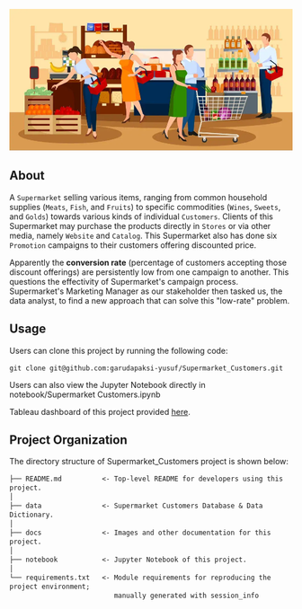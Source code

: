![Header](./docs/header.png)

## About

A `Supermarket` selling various items, ranging from common household supplies (`Meats`, `Fish`, and `Fruits`) to specific commodities (`Wines`, `Sweets`, and `Golds`) towards various kinds of individual `Customers`. Clients of this Supermarket may purchase the products directly in `Stores` or via other media, namely `Website` and `Catalog`. This Supermarket also has done six `Promotion` campaigns to their customers offering discounted price.

Apparently the <b>conversion rate</b> (percentage of customers accepting those discount offerings) are persistently low from one campaign to another. This questions the effectivity of Supermarket's campaign process. Supermarket's Marketing Manager as our stakeholder then tasked us, the data analyst, to find a new approach that can solve this "low-rate" problem.

## Usage

Users can clone this project by running the following code:

    git clone git@github.com:garudapaksi-yusuf/Supermarket_Customers.git

Users can also view the Jupyter Notebook directly in notebook/Supermarket Customers.ipynb

Tableau dashboard of this project provided <a href="https://public.tableau.com/app/profile/garudapaksi.yusuf/viz/Book5_17138623654830/Summary">here</a>.

## Project Organization

The directory structure of Supermarket_Customers project is shown below:

    ├── README.md          <- Top-level README for developers using this project.
    │
    ├── data               <- Supermarket Customers Database & Data Dictionary.
    │
    ├── docs               <- Images and other documentation for this project.
    │
    ├── notebook           <- Jupyter Notebook of this project.
    │
    └── requirements.txt   <- Module requirements for reproducing the project environment;
                              manually generated with session_info